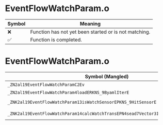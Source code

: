# EventFlowWatchParam.o
| Symbol | Meaning 
| ------------- | ------------- 
| :x: | Function has not yet been started or is not matching. 
| :white_check_mark: | Function is completed. 


# EventFlowWatchParam.o
| Symbol (Mangled) | Symbol (Demangled) | Decompiled? |
| ------------- |  ------------- | ------------- |
| `_ZN2al19EventFlowWatchParamC2Ev` | `al::EventFlowWatchParam::EventFlowWatchParam(void)` | :x: |
| `_ZN2al19EventFlowWatchParam4loadERKNS_9ByamlIterE` | `al::EventFlowWatchParam::load(al::ByamlIter const&)` | :x: |
| `_ZNK2al19EventFlowWatchParam13isWatchSensorEPKNS_9HitSensorE` | `al::EventFlowWatchParam::isWatchSensor(al::HitSensor const*)const` | :x: |
| `_ZNK2al19EventFlowWatchParam14calcWatchTransEPN4sead7Vector3IfEEPKNS_9LiveActorE` | `al::EventFlowWatchParam::calcWatchTrans(sead::Vector3<float> *,al::LiveActor const*)const` | :x: |
